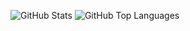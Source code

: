 ![GitHub Stats](https://github-readme-stats.vercel.app/api?username=akteruzzaman816&count_private=true&show_icons=true)
![GitHub Top Languages](https://github-readme-stats.vercel.app/api/top-langs/?username=akteruzzaman816&layout=compact)
